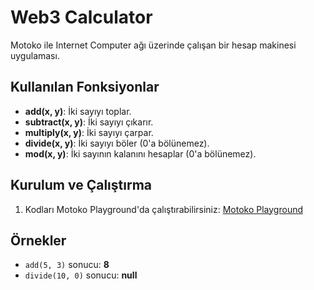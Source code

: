 # Web3 Calculator

Motoko ile Internet Computer ağı üzerinde çalışan bir hesap makinesi uygulaması.

## Kullanılan Fonksiyonlar
- **add(x, y)**: İki sayıyı toplar.
- **subtract(x, y)**: İki sayıyı çıkarır.
- **multiply(x, y)**: İki sayıyı çarpar.
- **divide(x, y)**: İki sayıyı böler (0'a bölünemez).
- **mod(x, y)**: İki sayının kalanını hesaplar (0'a bölünemez).

## Kurulum ve Çalıştırma
1. Kodları Motoko Playground'da çalıştırabilirsiniz: [Motoko Playground](https://m7sm4-2iaaa-aaaab-qabra-cai.ic0.app/)

## Örnekler
- `add(5, 3)` sonucu: **8**
- `divide(10, 0)` sonucu: **null**
